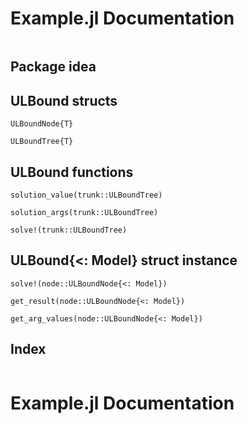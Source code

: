 # Example.jl Documentation

```@contents
```

## Package idea

## ULBound structs

```@docs
ULBoundNode{T}
```

```@docs
ULBoundTree{T}
```

## ULBound functions

```@docs
solution_value(trunk::ULBoundTree)
```

```@docs
solution_args(trunk::ULBoundTree)
```

```@docs
solve!(trunk::ULBoundTree)
```

## ULBound{<: Model} struct instance

```@docs
solve!(node::ULBoundNode{<: Model})
```

```@docs
get_result(node::ULBoundNode{<: Model})
```

```@docs
get_arg_values(node::ULBoundNode{<: Model})
```


## Index

```@index
```

# Example.jl Documentation

